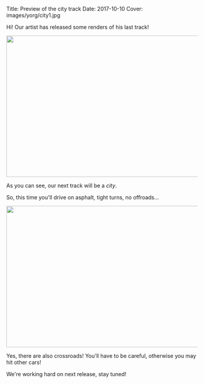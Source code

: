 Title: Preview of the city track
Date: 2017-10-10
Cover: images/yorg/city1.jpg

Hi! Our artist has released some renders of his last track!

<p align="center"><a href="{filename}/images/yorg/city1.jpg"><img src="{filename}/images/yorg/city1.jpg" width="660" height="371" /></a></p>

As you can see, our next track will be a *city*.

So, this time you'll drive on asphalt, tight turns, no offroads...

<p align="center"><a href="{filename}/images/yorg/city2.jpg"><img src="{filename}/images/yorg/city2.jpg" width="660" height="371" /></a></p>

Yes, there are also crossroads! You'll have to be careful, otherwise you may hit other cars!

We're working hard on next release, stay tuned!
